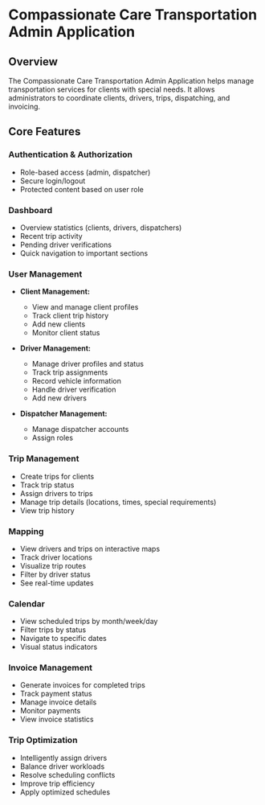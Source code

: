 # Compassionate Care Transportation Admin Application

## Overview
The Compassionate Care Transportation Admin Application helps manage transportation services for clients with special needs. It allows administrators to coordinate clients, drivers, trips, dispatching, and invoicing.

## Core Features

### Authentication & Authorization
- Role-based access (admin, dispatcher)
- Secure login/logout
- Protected content based on user role

### Dashboard
- Overview statistics (clients, drivers, dispatchers)
- Recent trip activity 
- Pending driver verifications
- Quick navigation to important sections

### User Management
- **Client Management:**
  - View and manage client profiles
  - Track client trip history
  - Add new clients
  - Monitor client status

- **Driver Management:**
  - Manage driver profiles and status
  - Track trip assignments
  - Record vehicle information
  - Handle driver verification
  - Add new drivers

- **Dispatcher Management:**
  - Manage dispatcher accounts
  - Assign roles

### Trip Management
- Create trips for clients
- Track trip status
- Assign drivers to trips
- Manage trip details (locations, times, special requirements)
- View trip history

### Mapping
- View drivers and trips on interactive maps
- Track driver locations
- Visualize trip routes
- Filter by driver status
- See real-time updates

### Calendar
- View scheduled trips by month/week/day
- Filter trips by status
- Navigate to specific dates
- Visual status indicators

### Invoice Management
- Generate invoices for completed trips
- Track payment status
- Manage invoice details
- Monitor payments
- View invoice statistics

### Trip Optimization
- Intelligently assign drivers
- Balance driver workloads
- Resolve scheduling conflicts
- Improve trip efficiency
- Apply optimized schedules
